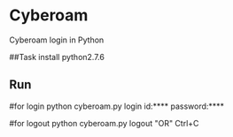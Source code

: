# Cyberoam
Cyberoam login in Python

##Task
install python2.7.6

## Run
#for login
python cyberoam.py login
id:****
password:****

#for logout
python cyberoam.py logout "OR" Ctrl+C
